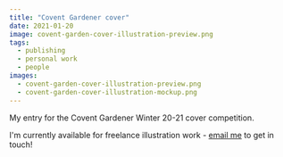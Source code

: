 ```yaml
---
title: "Covent Gardener cover"
date: 2021-01-20
image: covent-garden-cover-illustration-preview.png
tags:
  - publishing
  - personal work
  - people
images:
  - covent-garden-cover-illustration-preview.png
  - covent-garden-cover-illustration-mockup.png
---
```


My entry for the Covent Gardener Winter 20-21 cover competition.

I'm currently available for freelance illustration work - [email me](mailto:vicky.hughes@hotmail.com) to get in touch!